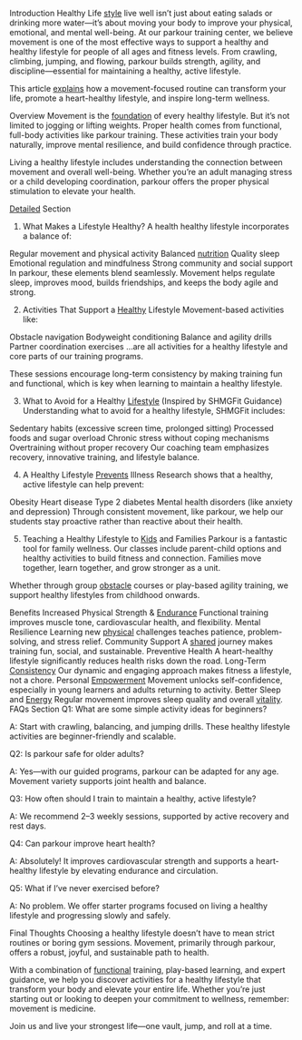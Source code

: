 Introduction
Healthy Life [style](https://santabarbaratrapeze.com/safety-gear-for-parkour) live well isn’t just about eating salads or drinking more water—it’s about moving your body to improve your physical, emotional, and mental well-being. At our parkour training center, we believe movement is one of the most effective ways to support a healthy and healthy lifestyle for people of all ages and fitness levels. From crawling, climbing, jumping, and flowing, parkour builds strength, agility, and discipline—essential for maintaining a healthy, active lifestyle.

This article [explains](https://santabarbaratrapeze.com/guide-to-parkour-2025) how a movement-focused routine can transform your life, promote a heart-healthy lifestyle, and inspire long-term wellness.

Overview
Movement is the [foundation](https://santabarbaratrapeze.com/how-to-do-parkour-training) of every healthy lifestyle. But it’s not limited to jogging or lifting weights. Proper health comes from functional, full-body activities like parkour training. These activities train your body naturally, improve mental resilience, and build confidence through practice.

Living a healthy lifestyle includes understanding the connection between movement and overall well-being. Whether you’re an adult managing stress or a child developing coordination, parkour offers the proper physical stimulation to elevate your health.

[Detailed](https://santabarbaratrapeze.com/events-for-kids) Section
1. What Makes a Lifestyle Healthy?
A health healthy lifestyle incorporates a balance of:

Regular movement and physical activity
Balanced [nutrition](https://santabarbaratrapeze.com/kids-fitness-activities)
Quality sleep
Emotional regulation and mindfulness
Strong community and social support
In parkour, these elements blend seamlessly. Movement helps regulate sleep, improves mood, builds friendships, and keeps the body agile and strong.

2. Activities That Support a [Healthy](https://santabarbaratrapeze.com/fun-games-for-children) Lifestyle
Movement-based activities like:

Obstacle navigation
Bodyweight conditioning
Balance and agility drills
Partner coordination exercises
…are all activities for a healthy lifestyle and core parts of our training programs.

These sessions encourage long-term consistency by making training fun and functional, which is key when learning to maintain a healthy lifestyle.

3. What to Avoid for a Healthy [Lifestyle](https://santabarbaratrapeze.com/events-for-kids) (Inspired by SHMGFit Guidance)
Understanding what to avoid for a healthy lifestyle, SHMGFit includes:

Sedentary habits (excessive screen time, prolonged sitting)
Processed foods and sugar overload
Chronic stress without coping mechanisms
Overtraining without proper recovery
Our coaching team emphasizes recovery, innovative training, and lifestyle balance.

4. A Healthy Lifestyle [Prevents](https://santabarbaratrapeze.com/kids-fitness-activities) Illness
Research shows that a healthy, active lifestyle can help prevent:

Obesity
Heart disease
Type 2 diabetes
Mental health disorders (like anxiety and depression)
Through consistent movement, like parkour, we help our students stay proactive rather than reactive about their health.

5. Teaching a Healthy Lifestyle to [Kids](https://santabarbaratrapeze.com/fun-games-for-children) and Families
Parkour is a fantastic tool for family wellness. Our classes include parent-child options and healthy activities to build fitness and connection. Families move together, learn together, and grow stronger as a unit.

Whether through group [obstacle](https://santabarbaratrapeze.com/testimonials-stories) courses or play-based agility training, we support healthy lifestyles from childhood onwards.

Benefits
Increased Physical Strength & [Endurance](https://santabarbaratrapeze.com/group-activities)
Functional training improves muscle tone, cardiovascular health, and flexibility.
Mental Resilience
Learning new [physical](https://santabarbaratrapeze.com/family-day-out-ideas) challenges teaches patience, problem-solving, and stress relief.
Community Support
A [shared](https://santabarbaratrapeze.com/training-program-workout) journey makes training fun, social, and sustainable.
Preventive Health
A heart-healthy lifestyle significantly reduces health risks down the road.
Long-Term [Consistency](https://santabarbaratrapeze.com/upcoming-workshops)
Our dynamic and engaging approach makes fitness a lifestyle, not a chore.
Personal [Empowerment](https://santabarbaratrapeze.com/healthy-life-style-live-well)
Movement unlocks self-confidence, especially in young learners and adults returning to activity.
Better Sleep and [Energy](https://santabarbaratrapeze.com/exercise-tips-for-long-term)
Regular movement improves sleep quality and overall [vitality](https://santabarbaratrapeze.com/benefits-of-physical-play-2025).
FAQs Section
Q1: What are some simple activity ideas for beginners?

A: Start with crawling, balancing, and jumping drills. These healthy lifestyle activities are beginner-friendly and scalable.

Q2: Is parkour safe for older adults?

A: Yes—with our guided programs, parkour can be adapted for any age. Movement variety supports joint health and balance.

Q3: How often should I train to maintain a healthy, active lifestyle?

A: We recommend 2–3 weekly sessions, supported by active recovery and rest days.

Q4: Can parkour improve heart health?

A: Absolutely! It improves cardiovascular strength and supports a heart-healthy lifestyle by elevating endurance and circulation.

Q5: What if I’ve never exercised before?

A: No problem. We offer starter programs focused on living a healthy lifestyle and progressing slowly and safely.

Final Thoughts
Choosing a healthy lifestyle doesn’t have to mean strict routines or boring gym sessions. Movement, primarily through parkour, offers a robust, joyful, and sustainable path to health.

With a combination of [functional](https://santabarbaratrapeze.com/local-events) training, play-based learning, and expert guidance, we help you discover activities for a healthy lifestyle that transform your body and elevate your entire life. Whether you’re just starting out or looking to deepen your commitment to wellness, remember: movement is medicine.

Join us and live your strongest life—one vault, jump, and roll at a time.
